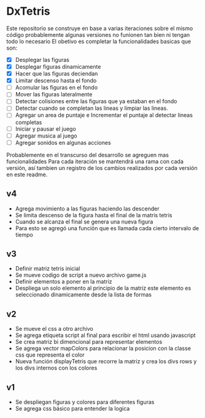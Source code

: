# DxTetris

Este repositorio se construye en base a varias iteraciones sobre el mismo código
probablemente algunas versiones no funionen tan bien ni tengan todo lo necesario
El obetivo es completar la funcionalidades basicas que son:

- [x] Desplegar las figuras
- [x] Desplegar figuras dinamicamente
- [x] Hacer que las figuras deciendan
- [x] Limitar descenso hasta el fondo
- [ ] Acomular las figuras en el fondo
- [ ] Mover las figuras lateralmente
- [ ] Detectar colisiones entre las figuras que ya estaban en el fondo
- [ ] Detectar cuando se completan las lineas y limpiar las lineas.
- [ ] Agregar un area de puntaje e Incrementar el puntaje al detectar lineas completas
- [ ] Iniciar y pausar el juego
- [ ] Agregar musica al juego
- [ ] Agregar sonidos en algunas acciones

Probablemente en el transcurso del desarrollo se agreguen mas funcionalidades
Para cada iteración se mantendrá una rama con cada versión, así tambien un registro
de los cambios realizados por cada versión en este readme.

## v4

- Agrega movimiento a las figuras haciendo las descender
- Se limita descenso de la figura hasta el final de la matris tetris
- Cuando se alcanza el final se genera una nueva figura
- Para esto se agregó una función que es llamada cada cierto intervalo de tiempo

## v3

- Definir matriz tetris inicial
- Se mueve codigo de script a nuevo archivo game.js
- Definir elementos a poner en la matriz
- Despliega un solo elemento al principio de la matriz
  este elemento es seleccionado dinamicamente desde la lista de formas

## v2

- Se mueve el css a otro archivo
- Se agrega etiqueta script al final para escribir el html usando javascript
- Se crea matriz bi dimencional para representar elementos
- Se agrega vector mapColors para relacionar la posicion con la classe css que
  representa el color
- Nueva función displayTetris que recorre la matriz y crea los divs rows y los divs
  internos con los colores

## v1

- Se despliegan figuras y colores para diferentes figuras
- Se agrega css básico para entender la logica
